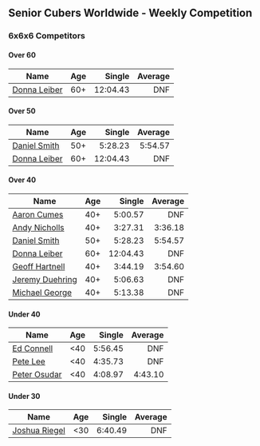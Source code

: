 ## Senior Cubers Worldwide - Weekly Competition
### 6x6x6 Competitors

#### Over 60

| Name | Age | Single | Average |
| -- | :--: | --: | --: |
| [Donna Leiber](../../persons/donna_leiber/666.md) | 60+ | 12:04.43 | DNF |

#### Over 50

| Name | Age | Single | Average |
| -- | :--: | --: | --: |
| [Daniel Smith](../../persons/daniel_smith/666.md) | 50+ | 5:28.23 | 5:54.57 |
| [Donna Leiber](../../persons/donna_leiber/666.md) | 60+ | 12:04.43 | DNF |

#### Over 40

| Name | Age | Single | Average |
| -- | :--: | --: | --: |
| [Aaron Cumes](../../persons/aaron_cumes/666.md) | 40+ | 5:00.57 | DNF |
| [Andy Nicholls](../../persons/andy_nicholls/666.md) | 40+ | 3:27.31 | 3:36.18 |
| [Daniel Smith](../../persons/daniel_smith/666.md) | 50+ | 5:28.23 | 5:54.57 |
| [Donna Leiber](../../persons/donna_leiber/666.md) | 60+ | 12:04.43 | DNF |
| [Geoff Hartnell](../../persons/geoff_hartnell/666.md) | 40+ | 3:44.19 | 3:54.60 |
| [Jeremy Duehring](../../persons/jeremy_duehring/666.md) | 40+ | 5:06.63 | DNF |
| [Michael George](../../persons/michael_george/666.md) | 40+ | 5:13.38 | DNF |

#### Under 40

| Name | Age | Single | Average |
| -- | :--: | --: | --: |
| [Ed Connell](../../persons/ed_connell/666.md) | <40 | 5:56.45 | DNF |
| [Pete Lee](../../persons/pete_lee/666.md) | <40 | 4:35.73 | DNF |
| [Peter Osudar](../../persons/peter_osudar/666.md) | <40 | 4:08.97 | 4:43.10 |

#### Under 30

| Name | Age | Single | Average |
| -- | :--: | --: | --: |
| [Joshua Riegel](../../persons/joshua_riegel/666.md) | <30 | 6:40.49 | DNF |


<!-- Global site tag (gtag.js) - Google Analytics -->
<script async src="https://www.googletagmanager.com/gtag/js?id=UA-86348435-3"></script>
<script>window.dataLayer = window.dataLayer || []; function gtag() {dataLayer.push(arguments);} gtag('js', new Date()); gtag('config', 'UA-86348435-3');</script>
